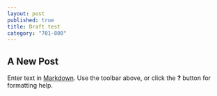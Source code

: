 ```yaml
---
layout: post
published: true
title: Draft test
category: "701-800"
---
```


## A New Post

Enter text in [Markdown](http://daringfireball.net/projects/markdown/). Use the toolbar above, or click the **?** button for formatting help.
